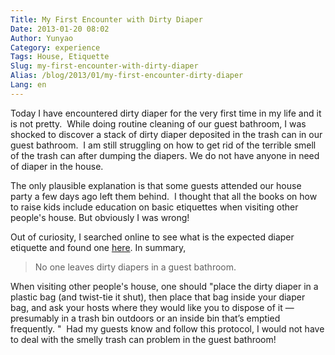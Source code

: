```yaml
---
Title: My First Encounter with Dirty Diaper
Date: 2013-01-20 08:02
Author: Yunyao
Category: experience
Tags: House, Etiquette
Slug: my-first-encounter-with-dirty-diaper
Alias: /blog/2013/01/my-first-encounter-dirty-diaper
Lang: en
---
```


Today I have encountered dirty diaper for the very first time in my life and it is not pretty.  While doing routine cleaning of our guest bathroom, I was shocked to discover a stack of dirty diaper deposited in the trash can in our guest bathroom.  I am still struggling on how to get rid of the terrible smell of the trash can after dumping the diapers. We do not have anyone in need of diaper in the house.

The only plausible explanation is that some guests attended our house party a few days ago left them behind.  I thought that all the books on how to raise kids include education on basic etiquettes when visiting other people's house. But obviously I was wrong! 

Out of curiosity, I searched online to see what is the expected diaper etiquette and found one [here](http://www.nytimes.com/2012/07/29/fashion/the-gravy-train-ends-here-social-qs.html). In summary, 

> No one leaves dirty diapers in a guest bathroom.   

When visiting other people's house, one should "place the dirty diaper in a plastic bag (and twist-tie it shut), then place that bag inside your diaper bag, and ask your hosts where they would like you to dispose of it — presumably in a trash bin outdoors or an inside bin that’s emptied frequently. "  Had my guests know and follow this protocol, I would not have to deal with the smelly trash can problem in the guest bathroom!  
